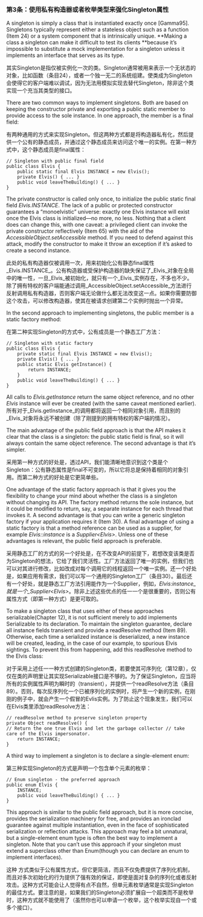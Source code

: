 ### 第3条：使用私有构造器或者枚举类型来强化Singleton属性

A singleton is simply a class that is instantiated exactly once \[Gamma95\]. Singletons typically represent either a stateless object such as a function \(Item 24\) or a system component that is intrinsically unique. **Making a class a singleton can make it difficult to test its clients **because it’s impossible to substitute a mock implementation for a singleton unless it implements an interface that serves as its type.

其实Singleton是指仅被实例化一次的类。Singleton通常被用来表示一个无状态的对象，比如函数（条目24），或者一个独一无二的系统组建。使类成为Singleton会使得它的客户端难以调试，因为无法用模拟实现去替代Singleton，除非这个类实现一个充当其类型的接口。

There are two common ways to implement singletons. Both are based on keeping the constructor private and exporting a public static member to provide access to the sole instance. In one approach, the member is a final field:

有两种通用的方式来实现Singleton。但这两种方式都是将构造器私有化，然后提供一个公有的静态成员，并通过这个静态成员来访问这个唯一的实例。在第一种方式中，这个静态成员是final属性：

```
// Singleton with public final field
public class Elvis {
    public static final Elvis INSTANCE = new Elvis();
    private Elvis() { ... }
    public void leaveTheBuilding() { ... } 
}
```

The private constructor is called only once, to initialize the public static final field _Elvis.INSTANCE_. The lack of a public or protected constructor guarantees a “monoelvistic” universe: exactly one Elvis instance will exist once the Elvis class is initialized—no more, no less. Nothing that a client does can change this, with one caveat: a privileged client can invoke the private constructor reflectively \(Item 65\) with the aid of the _AccessibleObject.setAccessible_ method. If you need to defend against this attack, modify the constructor to make it throw an exception if it’s asked to create a second instance.

此处的私有构造器仅被调用一次，用来初始化公有静态final属性_Elvis.INSTANCE_。公有构造器或受保护构造器的缺失保证了_Elvis_对象在全局中的唯一性，一旦_Elvis_被初始化，就只有一个_Elvis_实例存在，不多也不少。除了拥有特权的客户端能通过调用_AccessibleObject.setAccessible_方法进行反射调用私有构造器，否则客户端无论做什么都无法改变这一点。如果你需要防御这个攻击，可以修改构造器，使其在被请求创建第二个实例时抛出一个异常。

In the second approach to implementing singletons, the public member is a static factory method:

在第二种实现Singleton的方式中，公有成员是一个静态工厂方法：

```
// Singleton with static factory
public class Elvis {
    private static final Elvis INSTANCE = new Elvis();
    private Elvis() { ... }
    public static Elvis getInstance() { 
        return INSTANCE; 
    }
    public void leaveTheBuilding() { ... } 
}
```

All calls to _Elvis.getInstance_ return the same object reference, and no other _Elvis_ instance will ever be created \(with the same caveat mentioned earlier\).  
所有对于_Elvis.getInstance_的调用都将返回一个相同对象引用，而且别的_Elvis_对象将永远不被创建（除了刚提到的拥有特权的客户端的情况）。

The main advantage of the public field approach is that the API makes it clear that the class is a singleton: the public static field is final, so it will always contain the same object reference. The second advantage is that it’s simpler.

采用第一种方式的好处是，透过API，我们能清晰地意识到这个类是个Singleton：公有静态属性是final不可变的，所以它将总是保持着相同的对象引用。而第二种方式的好处是它更简单些。

One advantage of the static factory approach is that it gives you the flexibility to change your mind about whether the class is a singleton without changing its API. The factory method returns the sole instance, but it could be modified to return, say, a separate instance for each thread that invokes it. A second advantage is that you can write a generic singleton factory if your application requires it \(Item 30\). A final advantage of using a static factory is that a method reference can be used as a supplier, for example _Elvis::instance_ is a _Supplier&lt;Elvis&gt;_. Unless one of these advantages is relevant, the public field approach is preferable.

采用静态工厂的方式的另一个好处是，在不改变API的前提下，若想改变该类是否为Singleton的想法，它给了我们灵活性。工厂方法返回了唯一的实例，但我们也可以对其进行修改，比如改成对每个调用它的线程返回一个唯一实例。还一个好处是，如果应用有需求，我们可以写一个通用的Singleton工厂（条目30）。最后还有一个好处，就是静态工厂方法引用能作为一个Supplier，例如，_Elvis:instance_就是一个_Supplier&lt;Elvis&gt;_。除非上述这些优点的任一一个是很重要的，否则公有属性方式（即第一种方式）是更可取的。

To make a singleton class that uses either of these approaches serializable\(Chapter 12\), it is not sufficient merely to add implements Serializable to its declaration. To maintain the singleton guarantee, declare all instance fields transient and provide a readResolve method \(Item 89\). Otherwise, each time a serialized instance is deserialized, a new instance will be created, leading, in the case of our example, to spurious Elvis sightings. To prevent this from happening, add this readResolve method to the Elvis class:

对于采用上述任一一种方式创建的Singleton类，若要使其可序列化（第12章），仅仅在类的声明里让其实现Serializable接口是不够的。为了保证Singleton，应当将所有的实例属性声明为瞬时的（transient），并提供一个readResolve方法（条目89）。否则，每次反序列化一个已被序列化的实例时，将产生一个新的实例，在刚刚的例子中，就会产生一个假冒的Evlis实例。为了防止这个现象发生，我们可以在Elvis类里添加readResolve方法：

```
// readResolve method to preserve singleton property
private Object readResolve() {
// Return the one true Elvis and let the garbage collector // take care of the Elvis impersonator.
    return INSTANCE; 
}
```

A third way to implement a singleton is to declare a single-element enum:

第三种实现Singleton的方式是声明一个包含单个元素的枚举：

```
// Enum singleton - the preferred approach
public enum Elvis { 
    INSTANCE;
    public void leaveTheBuilding() { ... } 
}
```

This approach is similar to the public field approach, but it is more concise, provides the serialization machinery for free, and provides an ironclad guarantee against multiple instantiation, even in the face of sophisticated serialization or reflection attacks. This approach may feel a bit unnatural, but a single-element enum type is often the best way to implement a singleton. Note that you can’t use this approach if your singleton must extend a superclass other than Enum\(though you can declare an enum to implement interfaces\).

这种 方式类似于公有属性方式，但它更简洁，而且不仅免费提供了序列化机制，而且对多次初始化的行为提供了强有效的保证，即使是面对复杂的序列化或者反射攻击。这种方式可能会让人觉得有点不自然，但单元素枚举通常是实现Singleton的最佳方式。要注意的是，如果我们的Singleton必须扩展自一个超类而不是枚举时，这种方式就不能使用了（虽然你也可以申请一个枚举，这个枚举实现自一个或多个接口）。

